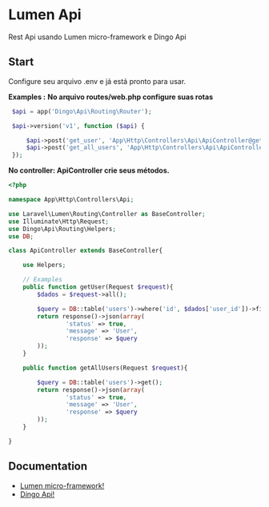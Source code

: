 # Lumen Api
Rest Api usando Lumen micro-framework e Dingo Api


## Start ##
Configure seu arquivo .env e já está pronto para usar.

**Examples :**
**No arquivo routes/web.php configure suas rotas**

```php
 $api = app('Dingo\Api\Routing\Router');

 $api->version('v1', function ($api) {

	 $api->post('get_user', 'App\Http\Controllers\Api\ApiController@getUser');
	 $api->post('get_all_users', 'App\Http\Controllers\Api\ApiController@getAllUsers');
 });
```

**No controller: ApiController crie seus métodos.**

```php
<?php

namespace App\Http\Controllers\Api;

use Laravel\Lumen\Routing\Controller as BaseController;
use Illuminate\Http\Request;
use Dingo\Api\Routing\Helpers;
use DB;

class ApiController extends BaseController{

	use Helpers;

	// Examples
	public function getUser(Request $request){
		$dados = $request->all();

		$query = DB::table('users')->where('id', $dados['user_id'])->first();
		return response()->json(array(
				'status' => true,
				'message' => 'User',
				'response' => $query
		));
	}

	public function getAllUsers(Request $request){

		$query = DB::table('users')->get();
		return response()->json(array(
				'status' => true,
				'message' => 'User',
				'response' => $query
		));
	}

}
```
## Documentation ##
- [Lumen micro-framework!](https://lumen.laravel.com/)
- [Dingo Api!](https://github.com/dingo/api)
